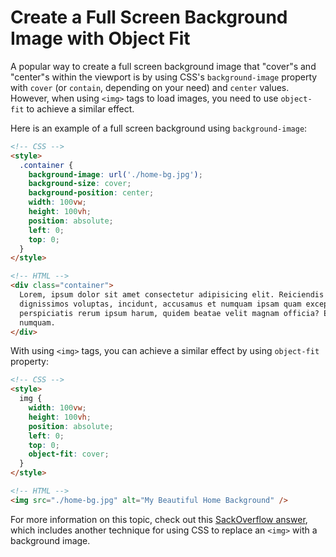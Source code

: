 # Create a Full Screen Background Image with Object Fit

A popular way to create a full screen background image that "cover"s and "center"s within the viewport is by using CSS's `background-image` property with `cover` (or `contain`, depending on your need) and `center` values. However, when using `<img>` tags to load images, you need to use `object-fit` to achieve a similar effect.

Here is an example of a full screen background using `background-image`:

```html
<!-- CSS -->
<style>
  .container {
    background-image: url('./home-bg.jpg');
    background-size: cover;
    background-position: center;
    width: 100vw;
    height: 100vh;
    position: absolute;
    left: 0;
    top: 0;
  }
</style>

<!-- HTML -->
<div class="container">
  Lorem, ipsum dolor sit amet consectetur adipisicing elit. Reiciendis sed
  dignissimos voluptas, incidunt, accusamus et numquam ipsam quam excepturi
  perspiciatis rerum ipsum harum, quidem beatae velit magnam officia? Explicabo,
  numquam.
</div>
```

With using `<img>` tags, you can achieve a similar effect by using `object-fit` property:

```html
<!-- CSS -->
<style>
  img {
    width: 100vw;
    height: 100vh;
    position: absolute;
    left: 0;
    top: 0;
    object-fit: cover;
  }
</style>

<!-- HTML -->
<img src="./home-bg.jpg" alt="My Beautiful Home Background" />
```

For more information on this topic, check out this [SackOverflow answer](https://stackoverflow.com/a/26967278/1727948), which includes another technique for using CSS to replace an `<img>` with a background image.
